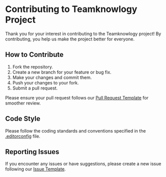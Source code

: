 # Contributing to Teamknowlogy Project

Thank you for your interest in contributing to the Teamknowlogy project! By contributing, you help us make the project better for everyone.

## How to Contribute

1. Fork the repository.
2. Create a new branch for your feature or bug fix.
3. Make your changes and commit them.
4. Push your changes to your fork.
5. Submit a pull request.

Please ensure your pull request follows our [Pull Request Template](.github/PULL_REQUEST_TEMPLATE/pull_request_template.md) for smoother review.

## Code Style

Please follow the coding standards and conventions specified in the [.editorconfig](.editorconfig) file.

## Reporting Issues

If you encounter any issues or have suggestions, please create a new issue following our [Issue Template](.github/ISSUE_TEMPLATE/issue_template.md).
